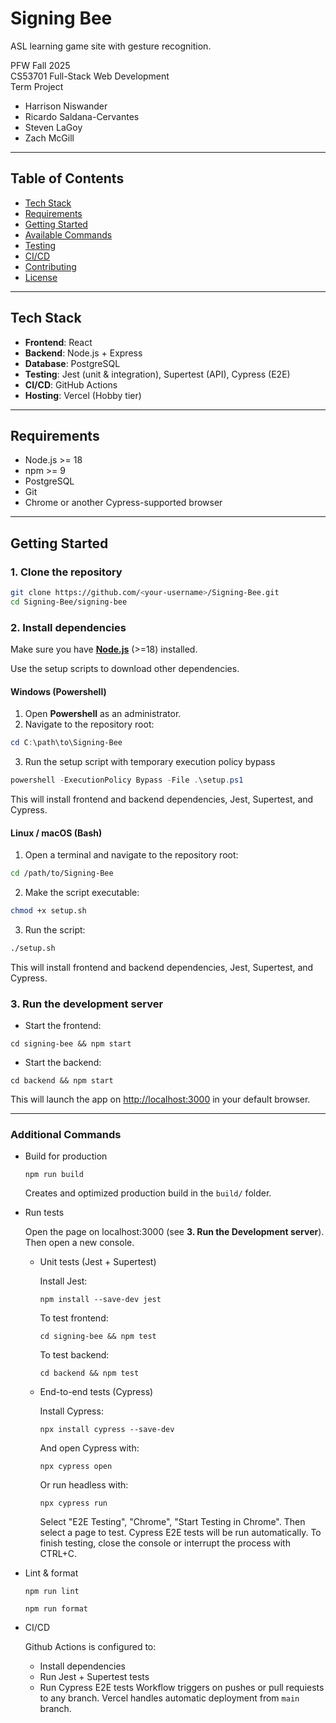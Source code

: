 # Signing Bee
ASL learning game site with gesture recognition.

PFW Fall 2025
<br>
CS53701 Full-Stack Web Development
<br>
Term Project

- Harrison Niswander
- Ricardo Saldana-Cervantes
- Steven LaGoy
- Zach McGill

---

## Table of Contents
- [Tech Stack](#tech-stack)
- [Requirements](#requirements)
- [Getting Started](#getting-started)
- [Available Commands](#available-commands)
- [Testing](#testing)
- [CI/CD](#cicd)
- [Contributing](#contributing)
- [License](#license)

---

## Tech Stack
- **Frontend**: React
- **Backend**: Node.js + Express
- **Database**: PostgreSQL
- **Testing**: Jest (unit & integration), Supertest (API), Cypress (E2E)
- **CI/CD**: GitHub Actions
- **Hosting**: Vercel (Hobby tier)

---

## Requirements
- Node.js >= 18
- npm >= 9
- PostgreSQL
- Git
- Chrome or another Cypress-supported browser

---

## Getting Started

### 1. **Clone the repository**
```bash
git clone https://github.com/<your-username>/Signing-Bee.git
cd Signing-Bee/signing-bee
```

### 2. **Install dependencies**
Make sure you have [**Node.js**](https://nodejs.org/en/download/) (>=18) installed.

Use the setup scripts to download other dependencies.

#### Windows (Powershell)

1. Open **Powershell** as an administrator.
2. Navigate to the repository root:
```powershell
cd C:\path\to\Signing-Bee
```
3. Run the setup script with temporary execution policy bypass
```powershell
powershell -ExecutionPolicy Bypass -File .\setup.ps1
```
This will install frontend and backend dependencies, Jest, Supertest, and Cypress.

#### Linux / macOS (Bash)

1. Open a terminal and navigate to the repository root:
```bash
cd /path/to/Signing-Bee
```
2. Make the script executable:
```bash
chmod +x setup.sh
```
3. Run the script:
```bash
./setup.sh
```
This will install frontend and backend dependencies, Jest, Supertest, and Cypress.

### 3. **Run the development server**
- Start the frontend:
```
cd signing-bee && npm start
```
- Start the backend:
```
cd backend && npm start
```
This will launch the app on [http://localhost:3000](http://localhost:3000) in your default browser.

---

### Additional Commands
* Build for production

    ```
    npm run build
    ```

    Creates and optimized production build in the `build/` folder.

* Run tests

    Open the page on localhost:3000 (see **3. Run the Development server**). Then open a new console.

    - Unit tests (Jest + Supertest)
    
        Install Jest:
    
        ```
        npm install --save-dev jest
        ```
    
        To test frontend:
        ```
        cd signing-bee && npm test
        ```
        To test backend:
        ```
        cd backend && npm test
        ```
    
    - End-to-end tests (Cypress)
        
        Install Cypress:
        
        ```
        npx install cypress --save-dev
        ```

        And open Cypress with:
        
        ```
        npx cypress open
        ```

        Or run headless with:

        ```
        npx cypress run
        ```
    
        Select "E2E Testing", "Chrome", "Start Testing in Chrome". Then select a page to test. Cypress E2E tests will be run automatically. To finish testing, close the console or interrupt the process with CTRL+C.

* Lint & format

    ```npm run lint```

    ```npm run format```

* CI/CD

    Github Actions is configured to:
    - Install dependencies
    - Run Jest + Supertest tests
    - Run Cypress E2E tests
    Workflow triggers on pushes or pull requiests to any branch.
    Vercel handles automatic deployment from `main` branch.